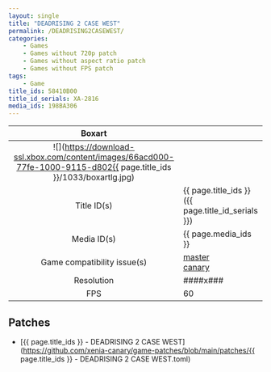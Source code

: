```yaml
---
layout: single
title: "DEADRISING 2 CASE WEST"
permalink: /DEADRISING2CASEWEST/
categories:
    - Games
    - Games without 720p patch
    - Games without aspect ratio patch
    - Games without FPS patch
tags:
    - Game
title_ids: 58410B00
title_id_serials: XA-2816
media_ids: 198BA306
---
```


| Boxart                      |                                                                                        |
| :----:                      | :-                                                                                     |
| ![](https://download-ssl.xbox.com/content/images/66acd000-77fe-1000-9115-d802{{ page.title_ids }}/1033/boxartlg.jpg) |
| Title ID(s)                 | {{ page.title_ids }} ({{ page.title_id_serials }})                                     |
| Media ID(s)                 | {{ page.media_ids }}                                                                   |
| Game compatibility issue(s) | [master](https://github.com/xenia-project/game-compatibility/issues/)<br>[canary](https://github.com/xenia-canary/game-compatibility/issues/) |
| Resolution                  | ####x###                                                                               |
| FPS                         | 60                                                                                     |

## Patches
* [{{ page.title_ids }} - DEADRISING 2 CASE WEST](https://github.com/xenia-canary/game-patches/blob/main/patches/{{ page.title_ids }} - DEADRISING 2 CASE WEST.toml)

<!--This page was generated by a script. You can remove this comment once the page is verified to be free of mistakes.-->
